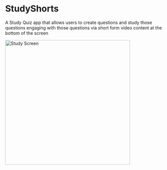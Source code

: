 # StudyShorts
A Study Quiz app that allows users to create questions and study those questions engaging with those questions via short form video content at the bottom of the screen

<img src="StudyScreen.gif" alt="Study Screen" width="400"/>

